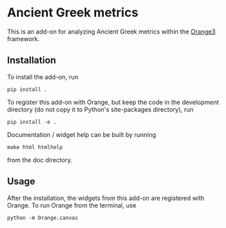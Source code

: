 Ancient Greek metrics
=====================

This is an add-on for analyzing Ancient Greek metrics within the 
[Orange3](http://orange.biolab.si) framework.

Installation
------------

To install the add-on, run

    pip install .

To register this add-on with Orange, but keep the code in the development directory (do not copy it to 
Python's site-packages directory), run

    pip install -e .

Documentation / widget help can be built by running

    make html htmlhelp

from the doc directory.

Usage
-----

After the installation, the widgets from this add-on are registered with Orange. To run Orange from the terminal,
use

    python -m Orange.canvas

